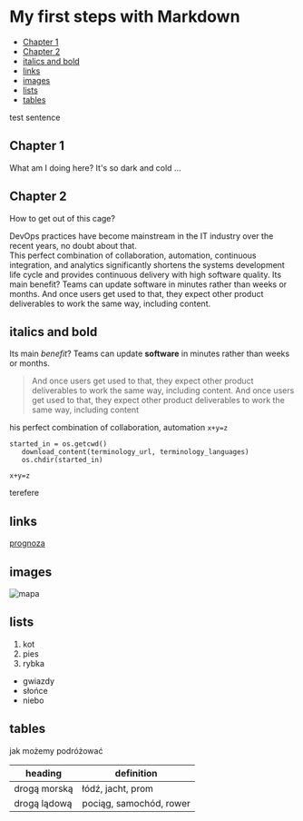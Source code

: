 
# My first steps with Markdown<!-- omit in toc -->

- [Chapter 1](#chapter-1)
- [Chapter 2](#chapter-2)
- [italics and bold](#italics-and-bold)
- [links](#links)
- [images](#images)
- [lists](#lists)
- [tables](#tables)

test sentence

## Chapter 1

What am I doing here? It's so dark and cold ...

## Chapter 2

How to get out of this cage?

DevOps practices have become mainstream in the IT industry over the recent years, no doubt about that.   
This perfect combination of collaboration, automation, continuous integration, and analytics significantly shortens the systems development life cycle and provides continuous delivery with high software quality. Its main benefit? Teams can update software in minutes rather than weeks or months. And once users get used to that, they expect other product deliverables to work the same way, including content. 

## italics and bold

 Its main *benefit*? Teams can update **software** in minutes rather than weeks or months.

 > And once users get used to that, they expect other product deliverables to work the same way, including content. 
 And once users get used to that, they expect other product deliverables to work the same way, including content

 his perfect combination of collaboration, automation `x+y=z`

 ```
 started_in = os.getcwd()
    download_content(terminology_url, terminology_languages)
    os.chdir(started_in)
```

```x+y=z```

terefere

## links

[prognoza](https://meteo.pl/)

## images

![mapa](mostek.jpg)

## lists

1. kot
2. pies
3. rybka

- gwiazdy
- słońce
- niebo

## tables
jak możemy podróżować

|heading|definition|
|--------|----------|
|drogą morską|łódź, jacht, prom|
|drogą lądową|pociąg, samochód, rower|
